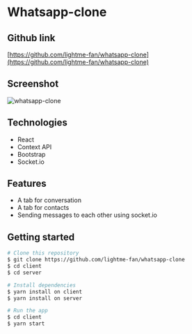 # Whatsapp-clone

## Github link
[https://github.com/lightme-fan/whatsapp-clone](https://github.com/lightme-fan/whatsapp-clone)

## Screenshot
![whatsapp-clone](https://user-images.githubusercontent.com/60210180/143205699-a21c0451-7c3f-473a-a5a7-211118ea6535.png)

## Technologies
- React
- Context API
- Bootstrap
- Socket.io

## Features
- A tab for conversation
- A tab for contacts
- Sending messages to each other using socket.io

## Getting started
```bash
# Clone this repository
$ git clone https://github.com/lightme-fan/whatsapp-clone
$ cd client
$ cd server

# Install dependencies
$ yarn install on client
$ yarn install on server

# Run the app
$ cd client 
$ yarn start
```
